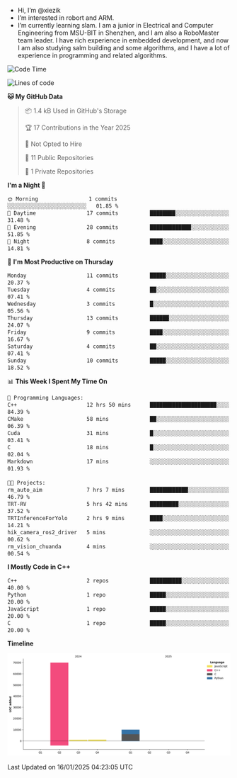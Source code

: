 -  Hi, I’m @xiezik
-  I’m interested in robort and ARM.
-  I’m currently learning slam.
I am a junior in Electrical and Computer Engineering from MSU-BIT in Shenzhen, and I am also a RoboMaster team leader.
I have rich experience in embedded development, and now I am also studying salm building and some algorithms, and I have a lot of experience in programming and related algorithms.

<!---
xiezik/xiezik is a ✨ special ✨ repository because its `README.md` (this file) appears on your GitHub profile.
You can click the Preview link to take a look at your changes.
--->


<!--START_SECTION:waka-->
![Code Time](http://img.shields.io/badge/Code%20Time-62%20hrs%2043%20mins-blue)

![Lines of code](https://img.shields.io/badge/From%20Hello%20World%20I%27ve%20Written-81.5%20thousand%20lines%20of%20code-blue)

**🐱 My GitHub Data** 

> 📦 1.4 kB Used in GitHub's Storage 
 > 
> 🏆 17 Contributions in the Year 2025
 > 
> 🚫 Not Opted to Hire
 > 
> 📜 11 Public Repositories 
 > 
> 🔑 1 Private Repositories 
 > 
**I'm a Night 🦉** 

```text
🌞 Morning                1 commits           ░░░░░░░░░░░░░░░░░░░░░░░░░   01.85 % 
🌆 Daytime                17 commits          ████████░░░░░░░░░░░░░░░░░   31.48 % 
🌃 Evening                28 commits          █████████████░░░░░░░░░░░░   51.85 % 
🌙 Night                  8 commits           ████░░░░░░░░░░░░░░░░░░░░░   14.81 % 
```
📅 **I'm Most Productive on Thursday** 

```text
Monday                   11 commits          █████░░░░░░░░░░░░░░░░░░░░   20.37 % 
Tuesday                  4 commits           ██░░░░░░░░░░░░░░░░░░░░░░░   07.41 % 
Wednesday                3 commits           █░░░░░░░░░░░░░░░░░░░░░░░░   05.56 % 
Thursday                 13 commits          ██████░░░░░░░░░░░░░░░░░░░   24.07 % 
Friday                   9 commits           ████░░░░░░░░░░░░░░░░░░░░░   16.67 % 
Saturday                 4 commits           ██░░░░░░░░░░░░░░░░░░░░░░░   07.41 % 
Sunday                   10 commits          █████░░░░░░░░░░░░░░░░░░░░   18.52 % 
```


📊 **This Week I Spent My Time On** 

```text
💬 Programming Languages: 
C++                      12 hrs 50 mins      █████████████████████░░░░   84.39 % 
CMake                    58 mins             ██░░░░░░░░░░░░░░░░░░░░░░░   06.39 % 
Cuda                     31 mins             █░░░░░░░░░░░░░░░░░░░░░░░░   03.41 % 
C                        18 mins             █░░░░░░░░░░░░░░░░░░░░░░░░   02.04 % 
Markdown                 17 mins             ░░░░░░░░░░░░░░░░░░░░░░░░░   01.93 % 

🐱‍💻 Projects: 
rm_auto_aim              7 hrs 7 mins        ████████████░░░░░░░░░░░░░   46.79 % 
TRT-RV                   5 hrs 42 mins       █████████░░░░░░░░░░░░░░░░   37.52 % 
TRTInferenceForYolo      2 hrs 9 mins        ████░░░░░░░░░░░░░░░░░░░░░   14.21 % 
hik_camera_ros2_driver   5 mins              ░░░░░░░░░░░░░░░░░░░░░░░░░   00.62 % 
rm_vision_chuanda        4 mins              ░░░░░░░░░░░░░░░░░░░░░░░░░   00.54 % 
```

**I Mostly Code in C++** 

```text
C++                      2 repos             ██████████░░░░░░░░░░░░░░░   40.00 % 
Python                   1 repo              █████░░░░░░░░░░░░░░░░░░░░   20.00 % 
JavaScript               1 repo              █████░░░░░░░░░░░░░░░░░░░░   20.00 % 
C                        1 repo              █████░░░░░░░░░░░░░░░░░░░░   20.00 % 
```



**Timeline**

![Lines of Code chart](https://raw.githubusercontent.com/xiezik/xiezik/main/assets/bar_graph.png)


 Last Updated on 16/01/2025 04:23:05 UTC
<!--END_SECTION:waka-->

<!--
**LihanChen2004/LihanChen2004** is a ✨ _special_ ✨ repository because its `README.md` (this file) appears on your GitHub profile.

Here are some ideas to get you started:

- 🔭 I’m currently working on ...
- 🌱 I’m currently learning ...
- 👯 I’m looking to collaborate on ...
- 🤔 I’m looking for help with ...
- 💬 Ask me about ...
- 📫 How to reach me: ...
- 😄 Pronouns: ...
- ⚡ Fun fact: ...
-->
